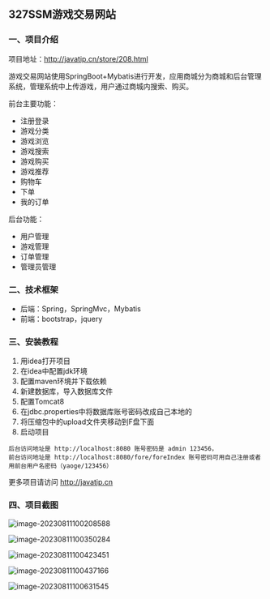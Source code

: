 ## 327SSM游戏交易网站

### 一、项目介绍

项目地址：http://javatip.cn/store/208.html

游戏交易网站使用SpringBoot+Mybatis进行开发，应用商城分为商城和后台管理系统，管理系统中上传游戏，用户通过商城内搜索、购买。

前台主要功能：

- 注册登录 	 	
- 游戏分类
- 游戏浏览
- 游戏搜索
- 游戏购买
- 游戏推荐
- 购物车
- 下单
- 我的订单

后台功能：

- 用户管理
- 游戏管理
- 订单管理
- 管理员管理

### 二、技术框架

- 后端：Spring，SpringMvc，Mybatis
- 前端：bootstrap，jquery

### 三、安装教程

1. 用idea打开项目
2. 在idea中配置jdk环境
3. 配置maven环境并下载依赖
4. 新建数据库，导入数据库文件
5. 配置Tomcat8
6. 在jdbc.properties中将数据库账号密码改成自己本地的
7. 将压缩包中的upload文件夹移动到F盘下面
8. 启动项目

```
后台访问地址是 http://localhost:8080 账号密码是 admin 123456，
前台访问地址是 http://localhost:8080/fore/foreIndex 账号密码可用自己注册或者用前台用户名密码（yaoge/123456）
```

更多项目请访问 http://javatip.cn

### 四、项目截图

![image-20230811100208588](http://image.javatip.cn/bysj/20230811100208.png)

![image-20230811100350284](http://image.javatip.cn/bysj/20230811100350.png)

![image-20230811100423451](http://image.javatip.cn/bysj/20230811100423.png)

![image-20230811100437166](http://image.javatip.cn/bysj/20230811100437.png)

![image-20230811100631545](http://image.javatip.cn/bysj/20230811100631.png)
